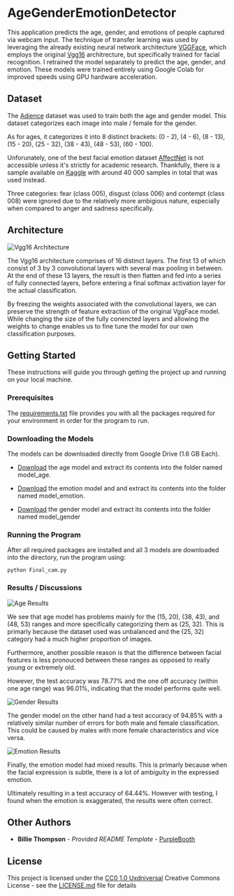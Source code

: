 # AgeGenderEmotionDetector

This application predicts the age, gender, and emotions of people captured via webcam input. The technique of transfer learning was used by leveraging the already existing neural network architecture [VGGFace](https://machinelearningmastery.com/how-to-perform-face-recognition-with-vggface2-convolutional-neural-network-in-keras/), which employs the original [Vgg16](https://medium.com/@mygreatlearning/what-is-vgg16-introduction-to-vgg16-f2d63849f615) architrecture, but specifically trained for facial recognition. I retrained the model separately to predict the age, gender, and emotion. These models were trained entirely using Google Colab for improved speeds using GPU hardware acceleration.

## Dataset 

The [Adience](https://talhassner.github.io/home/projects/Adience/Adience-data.html) dataset was used to train both the age and gender model. This dataset categorizes each image into male / female for the gender.

As for ages, it categorizes it into 8 distinct brackets: (0 - 2), (4 - 6), (8 - 13), (15 - 20), (25 - 32), (38 - 43), (48 - 53), (60 - 100).

Unforunately, one of the best facial emotion dataset [AffectNet](http://mohammadmahoor.com/affectnet/) is not accessible unless it's strictly for academic research. Thankfully, there is a sample available on [Kaggle](https://www.kaggle.com/mouadriali/affectnetsample) with around 40 000 samples in total that was used instead. 

Three categories: fear (class 005), disgust (class 006) and contempt (class 008) were ignored due to the relatively more ambigious nature, especially when compared to anger and sadness specifically.

## Architecture

![Vgg16 Architecture](assets/vgg16.png)

The Vgg16 architecture comprises of 16 distinct layers. The first 13 of which consist of 3 by 3 convolutional layers with several max pooling in between. At the end of these 13 layers, the result is then flatten and fed into a series of fully connected layers, before entering a final softmax activation layer for the actual classification. 

By freezing the weights associated with the convolutional layers, we can preserve the strength of feature extraction of the original VggFace model. While changing the size of the fully conencted layers and allowing the weights to change enables us to fine tune the model for our own classification purposes. 

## Getting Started

These instructions will guide you through getting the project up and running on your local machine. 

### Prerequisites

The [requirements.txt](requirements.txt) file provides you with all the packages required for your environment in order for the program to run.

### Downloading the Models

The models can be downloaded directly from Google Drive (1.6 GB Each). 

- [Download](https://drive.google.com/file/d/164zrhdmcVzNkM5seyNN85vZ0W7DPtzdH/view?usp=sharing) the age model and extract its contents into the folder named model_age.

- [Download](https://drive.google.com/file/d/1f_FpwrfubrFKHKbK0hE9ERIv1erBjt5_/view?usp=sharing) the emotion model and and extract its contents into the folder named model_emotion.

- [Download](https://drive.google.com/file/d/1IISLSBI--Pzr0lsnryiRbrrQHqSy4HwQ/view?usp=sharing) the gender model and extract its contents into the folder named model_gender

### Running the Program

After all required packages are installed and all 3 models are downloaded into the directory, run the program using:
    
    python Final_cam.py

### Results / Discussions

![Age Results](assets/age_result.png)

We see that age model has problems mainly for the (15, 20), (38, 43), and (48, 53) ranges and more specifically categorizing them as (25, 32). 
This is primarly because the dataset used was unbalanced and the (25, 32) category had a much higher proportion of images. 

Furthermore, another possible reason is that the difference between facial features is less pronouced between these ranges as opposed to really young or extremely old.

However, the test accuracy was 78.77% and the one off accuracy (within one age range) was 96.01%, indicating that the model performs quite well.

![Gender Results](assets/gender_result.png)

The gender model on the other hand had a test accuracy of 94.85% with a relatively similar number of errors for both male and female classification. This could be caused by males with more female characteristics and vice versa.

![Emotion Results](assets/emotion_result.png)

Finally, the emotion model had mixed results. This is primarly because when the facial expression is subtle, there is a lot of ambiguity in the expressed emotion. 

Ultimately resulting in a test accuracy of 64.44%. However with testing, I found when the emotion is exaggerated, the results were often correct.

## Other Authors

  - **Billie Thompson** - *Provided README Template* -
    [PurpleBooth](https://github.com/PurpleBooth)

## License

This project is licensed under the [CC0 1.0 Uxdniversal](LICENSE.md)
Creative Commons License - see the [LICENSE.md](LICENSE.md) file for
details
